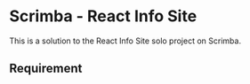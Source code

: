 # Scrimba - React Info Site
This is a solution to the React Info Site solo project on Scrimba.
## Requirement
